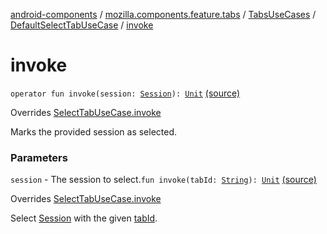 [android-components](../../../index.md) / [mozilla.components.feature.tabs](../../index.md) / [TabsUseCases](../index.md) / [DefaultSelectTabUseCase](index.md) / [invoke](./invoke.md)

# invoke

`operator fun invoke(session: `[`Session`](../../../mozilla.components.browser.session/-session/index.md)`): `[`Unit`](https://kotlinlang.org/api/latest/jvm/stdlib/kotlin/-unit/index.html) [(source)](https://github.com/mozilla-mobile/android-components/blob/master/components/feature/tabs/src/main/java/mozilla/components/feature/tabs/TabsUseCases.kt#L44)

Overrides [SelectTabUseCase.invoke](../-select-tab-use-case/invoke.md)

Marks the provided session as selected.

### Parameters

`session` - The session to select.`fun invoke(tabId: `[`String`](https://kotlinlang.org/api/latest/jvm/stdlib/kotlin/-string/index.html)`): `[`Unit`](https://kotlinlang.org/api/latest/jvm/stdlib/kotlin/-unit/index.html) [(source)](https://github.com/mozilla-mobile/android-components/blob/master/components/feature/tabs/src/main/java/mozilla/components/feature/tabs/TabsUseCases.kt#L48)

Overrides [SelectTabUseCase.invoke](../-select-tab-use-case/invoke.md)

Select [Session](../../../mozilla.components.browser.session/-session/index.md) with the given [tabId](../-select-tab-use-case/invoke.md#mozilla.components.feature.tabs.TabsUseCases.SelectTabUseCase$invoke(kotlin.String)/tabId).

